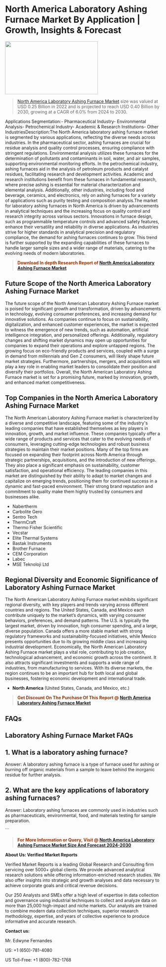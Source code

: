 <p><h1>North America Laboratory Ashing Furnace Market By Application | Growth, Insights & Forecast</h1><p><img class="aligncenter size-medium wp-image-105565" src="https://ffe5etoiles.com/wp-content/uploads/2025/01/MST7-300x171.png" alt="" width="300" height="171" /></p><blockquote><p><a href="https://www.verifiedmarketreports.com/download-sample/?rid=462692&utm_source=Github-NA&utm_medium=376" target="_blank">North America Laboratory Ashing Furnace Market</a> size was valued at USD 0.25 Billion in 2022 and is projected to reach USD 0.40 Billion by 2030, growing at a CAGR of 6.0% from 2024 to 2030.</p></blockquote>Applications Segmentation:- Pharmaceutical Industry- Environmental Analysis- Petrochemical Industry- Academic & Research Institutions- Other IndustriesDescription:The North America laboratory ashing furnace market is segmented by various applications, reflecting the diverse needs across industries. In the pharmaceutical sector, ashing furnaces are crucial for residue analysis and quality control processes, ensuring compliance with stringent regulations. Environmental analysis utilizes these furnaces for the determination of pollutants and contaminants in soil, water, and air samples, supporting environmental monitoring efforts. In the petrochemical industry, ashing furnaces aid in the analysis of petroleum products and catalyst residues, facilitating research and development activities. Academic and research institutions benefit from these furnaces in fundamental research, where precise ashing is essential for material characterization and elemental analysis. Additionally, other industries, including food and beverage, ceramics, and electronics, rely on ashing furnaces for a variety of applications such as purity testing and composition analysis.The market for laboratory ashing furnaces in North America is driven by advancements in analytical techniques and the increasing focus on quality control and research integrity across various sectors. Innovations in furnace design, such as programmable temperature controls and advanced safety features, enhance their versatility and reliability in diverse applications. As industries strive for higher standards in analytical precision and regulatory compliance, the demand for ashing furnaces continues to grow. This trend is further supported by the expanding capabilities of these furnaces to handle larger sample sizes and a wider range of materials, catering to the evolving needs of modern laboratories.</p><blockquote><p><span style="color: #993300;"><strong>Download In depth Research Report of <a href="https://www.verifiedmarketreports.com/download-sample/?rid=462692&utm_source=Github-NA&utm_medium=376">North America Laboratory Ashing Furnace Market</a></strong></span></p></blockquote><h2>Future Scope of the North America Laboratory Ashing Furnace Market</h2><p>The future scope of the North American Laboratory Ashing Furnace market is poised for significant growth and transformation, driven by advancements in technology, evolving consumer preferences, and increasing demand for innovative solutions. As companies continue to focus on sustainability, digitalization, and enhanced customer experiences, the market is expected to witness the emergence of new trends, such as automation, artificial intelligence integration, and personalized offerings. Additionally, regulatory changes and shifting market dynamics may open up opportunities for companies to expand their operations and explore untapped regions. The growing focus on eco-friendly products and services, coupled with a surge in demand from millennials and Gen Z consumers, will likely shape future market strategies. Furthermore, partnerships, mergers, and acquisitions will play a key role in enabling market leaders to consolidate their position and diversify their portfolios. Overall, the North American Laboratory Ashing Furnace market is set for a promising future, marked by innovation, growth, and enhanced market competitiveness.</p><h2>Top Companies in the North America Laboratory Ashing Furnace Market</h2><p>The North American Laboratory Ashing Furnace market is characterized by a diverse and competitive landscape, featuring some of the industry's leading companies that have established themselves as key players in innovation, growth, and market influence. These companies typically offer a wide range of products and services that cater to the evolving needs of consumers, leveraging cutting-edge technologies and robust business strategies to maintain their market positions. Many of the top firms are focused on expanding their footprint across North America through strategic partnerships, acquisitions, and the introduction of new offerings. They also place a significant emphasis on sustainability, customer satisfaction, and operational efficiency. The leading companies in this market are distinguished by their ability to adapt to market changes and capitalize on emerging trends, positioning them for continued success in a dynamic and fast-paced environment. Their strong brand reputation and commitment to quality make them highly trusted by consumers and businesses alike.</p><p><ul><li>Nabertherm </li><li> Carbolite Gero </li><li> Sentro Tech </li><li> ThermCraft </li><li> Thermo Fisher Scientific </li><li> Vecstar </li><li> Elite Thermal Systems </li><li> Bastak Instruments </li><li> Brother Furnace </li><li> CEM Corporation </li><li> Labec </li><li> MSE Teknoloji Ltd</li></ul></p><h2>Regional Diversity and Economic Significance of Laboratory Ashing Furnace Market</h2><p>The North American Laboratory Ashing Furnace market exhibits significant regional diversity, with key players and trends varying across different countries and regions. The United States, Canada, and Mexico each contribute uniquely to the market’s dynamics, with varying consumer behaviors, preferences, and demand patterns. The U.S. is typically the largest market, driven by innovation, high consumer spending, and a large, diverse population. Canada offers a more stable market with strong regulatory frameworks and sustainability-focused initiatives, while Mexico presents opportunities due to its growing middle class and increasing industrial development. Economically, the North American Laboratory Ashing Furnace market plays a vital role, contributing to job creation, technological advancement, and economic growth across the continent. It also attracts significant investments and supports a wide range of industries, from manufacturing to services. With its diverse markets, the region continues to be an important hub for both local and global businesses, fostering economic development and international trade.</p><ul> <li><strong>North America</strong> (United States, Canada, and Mexico, etc.)</li></ul><blockquote><p><span style="color: #993300;"><strong>Get Discount On The Purchase Of This Report @ <a href="https://www.verifiedmarketreports.com/ask-for-discount/?rid=462692&utm_source=Github-NA&utm_medium=376">North America Laboratory Ashing Furnace Market</a></strong></span></p></blockquote><h2>FAQs</h2><p><h2>Laboratory Ashing Furnace Market FAQs</h1><h2>1. What is a laboratory ashing furnace?</div><div></h2><p>Answer: A laboratory ashing furnace is a type of furnace used for ashing or burning off organic materials from a sample to leave behind the inorganic residue for further analysis.</p><h2>2. What are the key applications of laboratory ashing furnaces?</div><div></h2><p>Answer: Laboratory ashing furnaces are commonly used in industries such as pharmaceuticals, environmental, food, and materials testing for sample preparation.</p><!-- More FAQs and answers can be added here --></body></html>```</p><blockquote><p><span style="color: #993300;"><strong>For More Information or Query, Visit @ <a href="https://www.verifiedmarketreports.com/product/laboratory-ashing-furnace-market/">North America Laboratory Ashing Furnace Market Size And Forecast 2024-2030</a></strong></span></p></blockquote><p><strong>About Us: Verified Market Reports</strong></p><p>Verified Market Reports is a leading Global Research and Consulting firm servicing over 5000+ global clients. We provide advanced analytical research solutions while offering information-enriched research studies. We also offer insights into strategic and growth analyses and data necessary to achieve corporate goals and critical revenue decisions.</p><p>Our 250 Analysts and SMEs offer a high level of expertise in data collection and governance using industrial techniques to collect and analyze data on more than 25,000 high-impact and niche markets. Our analysts are trained to combine modern data collection techniques, superior research methodology, expertise, and years of collective experience to produce informative and accurate research.</p><p><strong>Contact us:</strong></p><p>Mr. Edwyne Fernandes</p><p>US: +1 (650)-781-4080</p><p>US Toll-Free: +1 (800)-782-1768</p>
